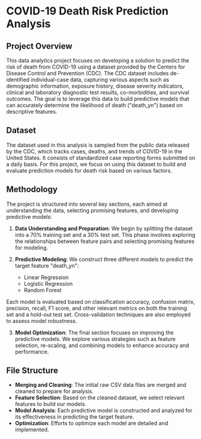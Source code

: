 # COVID-19 Death Risk Prediction Analysis

## Project Overview

This data analytics project focuses on developing a solution to predict the risk of death from COVID-19 using a dataset provided by the Centers for Disease Control and Prevention (CDC). The CDC dataset includes de-identified individual-case data, capturing various aspects such as demographic information, exposure history, disease severity indicators, clinical and laboratory diagnostic test results, co-morbidities, and survival outcomes. The goal is to leverage this data to build predictive models that can accurately determine the likelihood of death ("death_yn") based on descriptive features.

## Dataset

The dataset used in this analysis is sampled from the public data released by the CDC, which tracks cases, deaths, and trends of COVID-19 in the United States. It consists of standardized case reporting forms submitted on a daily basis. For this project, we focus on using this dataset to build and evaluate prediction models for death risk based on various factors.

## Methodology

The project is structured into several key sections, each aimed at understanding the data, selecting promising features, and developing predictive models:

1. **Data Understanding and Preparation**: We begin by splitting the dataset into a 70% training set and a 30% test set. This phase involves exploring the relationships between feature pairs and selecting promising features for modeling.

2. **Predictive Modeling**: We construct three different models to predict the target feature "death_yn":
    - Linear Regression
    - Logistic Regression
    - Random Forest

Each model is evaluated based on classification accuracy, confusion matrix, precision, recall, F1 score, and other relevant metrics on both the training set and a hold-out test set. Cross-validation techniques are also employed to assess model robustness.

3. **Model Optimization**: The final section focuses on improving the predictive models. We explore various strategies such as feature selection, re-scaling, and combining models to enhance accuracy and performance.


## File Structure

- **Merging and Cleaning**: The initial raw CSV data files are merged and cleaned to prepare for analysis.
- **Feature Selection**: Based on the cleaned dataset, we select relevant features to build our models.
- **Model Analysis**: Each predictive model is constructed and analyzed for its effectiveness in predicting the target feature.
- **Optimization**: Efforts to optimize each model are detailed and implemented.

